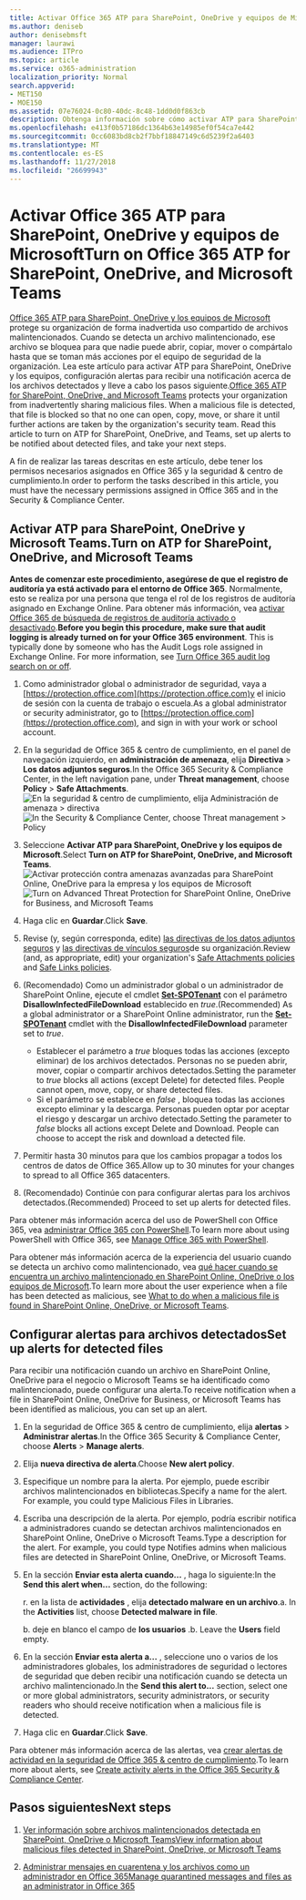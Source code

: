```yaml
---
title: Activar Office 365 ATP para SharePoint, OneDrive y equipos de Microsoft
ms.author: deniseb
author: denisebmsft
manager: laurawi
ms.audience: ITPro
ms.topic: article
ms.service: o365-administration
localization_priority: Normal
search.appverid:
- MET150
- MOE150
ms.assetid: 07e76024-0c80-40dc-8c48-1dd0d0f863cb
description: Obtenga información sobre cómo activar ATP para SharePoint, OneDrive y equipos, incluido cómo establecer alertas para los archivos detectados.
ms.openlocfilehash: e413f0b57186dc1364b63e14985ef0f54ca7e442
ms.sourcegitcommit: 0cc6083bd8cb2f7bbf18847149c6d5239f2a6403
ms.translationtype: MT
ms.contentlocale: es-ES
ms.lasthandoff: 11/27/2018
ms.locfileid: "26699943"
---
```

# <a name="turn-on-office-365-atp-for-sharepoint-onedrive-and-microsoft-teams"></a><span data-ttu-id="e739f-103">Activar Office 365 ATP para SharePoint, OneDrive y equipos de Microsoft</span><span class="sxs-lookup"><span data-stu-id="e739f-103">Turn on Office 365 ATP for SharePoint, OneDrive, and Microsoft Teams</span></span>

<span data-ttu-id="e739f-p101">[Office 365 ATP para SharePoint, OneDrive y los equipos de Microsoft](atp-for-spo-odb-and-teams.md) protege su organización de forma inadvertida uso compartido de archivos malintencionados. Cuando se detecta un archivo malintencionado, ese archivo se bloquea para que nadie puede abrir, copiar, mover o compártalo hasta que se toman más acciones por el equipo de seguridad de la organización. Lea este artículo para activar ATP para SharePoint, OneDrive y los equipos, configuración alertas para recibir una notificación acerca de los archivos detectados y lleve a cabo los pasos siguiente.</span><span class="sxs-lookup"><span data-stu-id="e739f-p101">[Office 365 ATP for SharePoint, OneDrive, and Microsoft Teams](atp-for-spo-odb-and-teams.md) protects your organization from inadvertently sharing malicious files. When a malicious file is detected, that file is blocked so that no one can open, copy, move, or share it until further actions are taken by the organization's security team. Read this article to turn on ATP for SharePoint, OneDrive, and Teams, set up alerts to be notified about detected files, and take your next steps.</span></span> 
  
<span data-ttu-id="e739f-107">A fin de realizar las tareas descritas en este artículo, debe tener los permisos necesarios asignados en Office 365 y la seguridad &amp; centro de cumplimiento.</span><span class="sxs-lookup"><span data-stu-id="e739f-107">In order to perform the tasks described in this article, you must have the necessary permissions assigned in Office 365 and in the Security &amp; Compliance Center.</span></span>
  
## <a name="turn-on-atp-for-sharepoint-onedrive-and-microsoft-teams"></a><span data-ttu-id="e739f-108">Activar ATP para SharePoint, OneDrive y Microsoft Teams.</span><span class="sxs-lookup"><span data-stu-id="e739f-108">Turn on ATP for SharePoint, OneDrive, and Microsoft Teams</span></span>

 <span data-ttu-id="e739f-p102">**Antes de comenzar este procedimiento, asegúrese de que el registro de auditoría ya está activado para el entorno de Office 365**. Normalmente, esto se realiza por una persona que tenga el rol de los registros de auditoría asignado en Exchange Online. Para obtener más información, vea [activar Office 365 de búsqueda de registros de auditoría activado o desactivado](turn-audit-log-search-on-or-off.md).</span><span class="sxs-lookup"><span data-stu-id="e739f-p102">**Before you begin this procedure, make sure that audit logging is already turned on for your Office 365 environment**. This is typically done by someone who has the Audit Logs role assigned in Exchange Online. For more information, see [Turn Office 365 audit log search on or off](turn-audit-log-search-on-or-off.md).</span></span>
  
1. <span data-ttu-id="e739f-112">Como administrador global o administrador de seguridad, vaya a [https://protection.office.com](https://protection.office.com)y el inicio de sesión con la cuenta de trabajo o escuela.</span><span class="sxs-lookup"><span data-stu-id="e739f-112">As a global administrator or security administrator, go to [https://protection.office.com](https://protection.office.com), and sign in with your work or school account.</span></span>
    
2. <span data-ttu-id="e739f-113">En la seguridad de Office 365 &amp; centro de cumplimiento, en el panel de navegación izquierdo, en **administración de amenaza**, elija **Directiva** \> **Los datos adjuntos seguros**.</span><span class="sxs-lookup"><span data-stu-id="e739f-113">In the Office 365 Security &amp; Compliance Center, in the left navigation pane, under **Threat management**, choose **Policy** \> **Safe Attachments**.</span></span> <br/><span data-ttu-id="e739f-114">![En la seguridad &amp; centro de cumplimiento, elija Administración de amenaza \> directiva](media/08849c91-f043-4cd1-a55e-d440c86442f2.png)</span><span class="sxs-lookup"><span data-stu-id="e739f-114">![In the Security &amp; Compliance Center, choose Threat management \> Policy](media/08849c91-f043-4cd1-a55e-d440c86442f2.png)</span></span>
  
3. <span data-ttu-id="e739f-115">Seleccione **Activar ATP para SharePoint, OneDrive y los equipos de Microsoft**.</span><span class="sxs-lookup"><span data-stu-id="e739f-115">Select **Turn on ATP for SharePoint, OneDrive, and Microsoft Teams**.</span></span><br/><span data-ttu-id="e739f-116">![Activar protección contra amenazas avanzadas para SharePoint Online, OneDrive para la empresa y los equipos de Microsoft](media/48cfaace-59cc-4e60-bf86-05ff6b99bdbf.png)</span><span class="sxs-lookup"><span data-stu-id="e739f-116">![Turn on Advanced Threat Protection for SharePoint Online, OneDrive for Business, and Microsoft Teams](media/48cfaace-59cc-4e60-bf86-05ff6b99bdbf.png)</span></span>
  
4. <span data-ttu-id="e739f-117">Haga clic en **Guardar**.</span><span class="sxs-lookup"><span data-stu-id="e739f-117">Click **Save**.</span></span>
    
5. <span data-ttu-id="e739f-118">Revise (y, según corresponda, edite) [las directivas de los datos adjuntos seguros](set-up-atp-safe-attachments-policies.md) y [las directivas de vínculos seguros](set-up-atp-safe-links-policies.md)de su organización.</span><span class="sxs-lookup"><span data-stu-id="e739f-118">Review (and, as appropriate, edit) your organization's [Safe Attachments policies](set-up-atp-safe-attachments-policies.md) and [Safe Links policies](set-up-atp-safe-links-policies.md).</span></span>
    
6. <span data-ttu-id="e739f-119">(Recomendado) Como un administrador global o un administrador de SharePoint Online, ejecute el cmdlet **[Set-SPOTenant](https://docs.microsoft.com/powershell/module/sharepoint-online/Set-SPOTenant?view=sharepoint-ps)** con el parámetro **DisallowInfectedFileDownload** establecido en *true*.</span><span class="sxs-lookup"><span data-stu-id="e739f-119">(Recommended) As a global administrator or a SharePoint Online administrator, run the **[Set-SPOTenant](https://docs.microsoft.com/powershell/module/sharepoint-online/Set-SPOTenant?view=sharepoint-ps)** cmdlet with the **DisallowInfectedFileDownload** parameter set to  *true*.</span></span> <br/>
      - <span data-ttu-id="e739f-p103">Establecer el parámetro a *true* bloques todas las acciones (excepto eliminar) de los archivos detectados. Personas no se pueden abrir, mover, copiar o compartir archivos detectados.</span><span class="sxs-lookup"><span data-stu-id="e739f-p103">Setting the parameter to *true* blocks all actions (except Delete) for detected files. People cannot open, move, copy, or share detected files.</span></span>
      - <span data-ttu-id="e739f-p104">Si el parámetro se establece en *false* , bloquea todas las acciones excepto eliminar y la descarga. Personas pueden optar por aceptar el riesgo y descargar un archivo detectado.</span><span class="sxs-lookup"><span data-stu-id="e739f-p104">Setting the parameter to *false* blocks all actions except Delete and Download. People can choose to accept the risk and download a detected file.</span></span>  
   
7. <span data-ttu-id="e739f-124">Permitir hasta 30 minutos para que los cambios propagar a todos los centros de datos de Office 365.</span><span class="sxs-lookup"><span data-stu-id="e739f-124">Allow up to 30 minutes for your changes to spread to all Office 365 datacenters.</span></span>
    
8. <span data-ttu-id="e739f-125">(Recomendado) Continúe con para configurar alertas para los archivos detectados.</span><span class="sxs-lookup"><span data-stu-id="e739f-125">(Recommended) Proceed to set up alerts for detected files.</span></span>
    
<span data-ttu-id="e739f-126">Para obtener más información acerca del uso de PowerShell con Office 365, vea [administrar Office 365 con PowerShell](https://docs.microsoft.com/office365/enterprise/powershell/manage-office-365-with-office-365-powershell).</span><span class="sxs-lookup"><span data-stu-id="e739f-126">To learn more about using PowerShell with Office 365, see [Manage Office 365 with PowerShell](https://docs.microsoft.com/office365/enterprise/powershell/manage-office-365-with-office-365-powershell).</span></span> 

<span data-ttu-id="e739f-127">Para obtener más información acerca de la experiencia del usuario cuando se detecta un archivo como malintencionado, vea [qué hacer cuando se encuentra un archivo malintencionado en SharePoint Online, OneDrive o los equipos de Microsoft](https://support.office.com/article/01e902ad-a903-4e0f-b093-1e1ac0c37ad2).</span><span class="sxs-lookup"><span data-stu-id="e739f-127">To learn more about the user experience when a file has been detected as malicious, see [What to do when a malicious file is found in SharePoint Online, OneDrive, or Microsoft Teams](https://support.office.com/article/01e902ad-a903-4e0f-b093-1e1ac0c37ad2).</span></span> 
  
## <a name="set-up-alerts-for-detected-files"></a><span data-ttu-id="e739f-128">Configurar alertas para archivos detectados</span><span class="sxs-lookup"><span data-stu-id="e739f-128">Set up alerts for detected files</span></span>

<span data-ttu-id="e739f-129">Para recibir una notificación cuando un archivo en SharePoint Online, OneDrive para el negocio o Microsoft Teams se ha identificado como malintencionado, puede configurar una alerta.</span><span class="sxs-lookup"><span data-stu-id="e739f-129">To receive notification when a file in SharePoint Online, OneDrive for Business, or Microsoft Teams has been identified as malicious, you can set up an alert.</span></span>
  
1. <span data-ttu-id="e739f-130">En la seguridad de Office 365 &amp; centro de cumplimiento, elija **alertas** \> **Administrar alertas**.</span><span class="sxs-lookup"><span data-stu-id="e739f-130">In the Office 365 Security &amp; Compliance Center, choose **Alerts** \> **Manage alerts**.</span></span>
    
2. <span data-ttu-id="e739f-131">Elija **nueva directiva de alerta**.</span><span class="sxs-lookup"><span data-stu-id="e739f-131">Choose **New alert policy**.</span></span>
    
3. <span data-ttu-id="e739f-p105">Especifique un nombre para la alerta. Por ejemplo, puede escribir archivos malintencionados en bibliotecas.</span><span class="sxs-lookup"><span data-stu-id="e739f-p105">Specify a name for the alert. For example, you could type Malicious Files in Libraries.</span></span>
    
4. <span data-ttu-id="e739f-p106">Escriba una descripción de la alerta. Por ejemplo, podría escribir notifica a administradores cuando se detectan archivos malintencionados en SharePoint Online, OneDrive o Microsoft Teams.</span><span class="sxs-lookup"><span data-stu-id="e739f-p106">Type a description for the alert. For example, you could type Notifies admins when malicious files are detected in SharePoint Online, OneDrive, or Microsoft Teams.</span></span>
    
5. <span data-ttu-id="e739f-136">En la sección **Enviar esta alerta cuando...** , haga lo siguiente:</span><span class="sxs-lookup"><span data-stu-id="e739f-136">In the **Send this alert when...** section, do the following:</span></span> 
    
    <span data-ttu-id="e739f-p107">r. en la lista de **actividades** , elija **detectado malware en un archivo**.</span><span class="sxs-lookup"><span data-stu-id="e739f-p107">a. In the **Activities** list, choose **Detected malware in file**.</span></span>
    
    <span data-ttu-id="e739f-p108">b. deje en blanco el campo de **los usuarios** .</span><span class="sxs-lookup"><span data-stu-id="e739f-p108">b. Leave the **Users** field empty.</span></span> 
    
6. <span data-ttu-id="e739f-141">En la sección **Enviar esta alerta a...** , seleccione uno o varios de los administradores globales, los administradores de seguridad o lectores de seguridad que deben recibir una notificación cuando se detecta un archivo malintencionado.</span><span class="sxs-lookup"><span data-stu-id="e739f-141">In the **Send this alert to...** section, select one or more global administrators, security administrators, or security readers who should receive notification when a malicious file is detected.</span></span> 
    
7. <span data-ttu-id="e739f-142">Haga clic en **Guardar**.</span><span class="sxs-lookup"><span data-stu-id="e739f-142">Click **Save**.</span></span>
    
<span data-ttu-id="e739f-143">Para obtener más información acerca de las alertas, vea [crear alertas de actividad en la seguridad de Office 365 &amp; centro de cumplimiento](create-activity-alerts.md).</span><span class="sxs-lookup"><span data-stu-id="e739f-143">To learn more about alerts, see [Create activity alerts in the Office 365 Security &amp; Compliance Center](create-activity-alerts.md).</span></span> 
  
## <a name="next-steps"></a><span data-ttu-id="e739f-144">Pasos siguientes</span><span class="sxs-lookup"><span data-stu-id="e739f-144">Next steps</span></span>

1. [<span data-ttu-id="e739f-145">Ver información sobre archivos malintencionados detectada en SharePoint, OneDrive o Microsoft Teams</span><span class="sxs-lookup"><span data-stu-id="e739f-145">View information about malicious files detected in SharePoint, OneDrive, or Microsoft Teams</span></span>](malicious-files-detected-in-spo-odb-or-teams.md)
    
2. [<span data-ttu-id="e739f-146">Administrar mensajes en cuarentena y los archivos como un administrador en Office 365</span><span class="sxs-lookup"><span data-stu-id="e739f-146">Manage quarantined messages and files as an administrator in Office 365</span></span>](manage-quarantined-messages-and-files.md)
    

  

